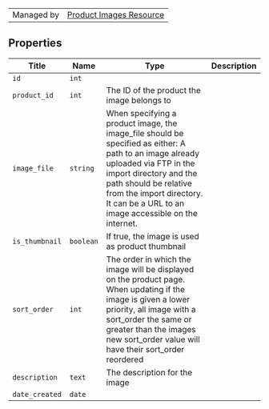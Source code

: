 |||
|---|---|
| Managed by | [Product Images Resource](/api/stores/v2/products/images)


## Properties

| Title | Name | Type | Description |
| --- | --- | --- | --- |
| `id` | `int` |
| `product_id` | `int` | The ID of the product the image belongs to |
| `image_file` | `string` | When specifying a product image, the image_file should be specified as either: A path to an image already uploaded via FTP in the import directory and the path should be relative from the import directory. It can be a URL to an image accessible on the internet. |
| `is_thumbnail` | `boolean` | If true, the image is used as product thumbnail |
| `sort_order` | `int` | The order in which the image will be displayed on the product page. When updating if the image is given a lower priority, all image with a sort_order the same or greater than the images new sort_order value will have their sort_order reordered |
| `description` | `text` | The description for the image |
| `date_created` | `date` |

